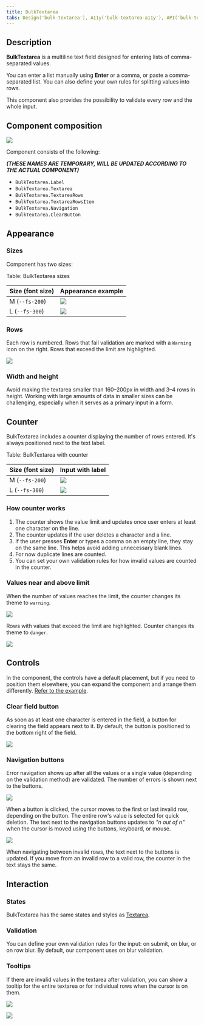 ```yaml
---
title: BulkTextarea
tabs: Design('bulk-textarea'), A11y('bulk-textarea-a11y'), API('bulk-textarea-api'), Example('bulk-textarea-code'), Changelog('bulk-textarea-changelog')
---
```


## Description

**BulkTextarea** is a multiline text field designed for entering lists of comma-separated values.

You can enter a list manually using **Enter** or a comma, or paste a comma-separated list. You can also define your own rules for splitting values into rows.

This component also provides the possibility to validate every row and the whole input.

## Component composition

![](static/bulktextarea-composition.png)

Component consists of the following:

**_(THESE NAMES ARE TEMPORARY, WILL BE UPDATED ACCORDING TO THE ACTUAL COMPONENT)_**

- `BulkTextarea.Label`
- `BulkTextarea.Textarea`
- `BulkTextarea.TextareaRows`
- `BulkTextarea.TextareaRowsItem`
- `BulkTextarea.Navigation`
- `BulkTextarea.ClearButton`

## Appearance

### Sizes

Component has two sizes:

Table: BulkTextarea sizes

| Size (font size) | Appearance example     |
| ---------------- | ---------------------- |
| M (`--fs-200`)   | ![](static/bulk-m.png) |
| L (`--fs-300`)   | ![](static/bulk-l.png) |

### Rows

Each row is numbered. Rows that fail validation are marked with a `Warning` icon on the right. Rows that exceed the limit are highlighted.

![](static/bulktextarea-rows.png)

### Width and height

Avoid making the textarea smaller than 160–200px in width and 3–4 rows in height. Working with large amounts of data in smaller sizes can be challenging, especially when it serves as a primary input in a form.

## Counter

BulkTextarea includes a counter displaying the number of rows entered. It's always positioned next to the text label.

Table: BulkTextarea with counter

| Size (font size) | Input with label       |
| ---------------- | ---------------------- |
| M (`--fs-200`)   | ![](static/bulk-m.png) |
| L (`--fs-300`)   | ![](static/bulk-l.png) |

### How counter works

1. The counter shows the value limit and updates once user enters at least one character on the line.
2. The counter updates if the user deletes a character and a line.
3. If the user presses **Enter** or types a comma on an empty line, they stay on the same line. This helps avoid adding unnecessary blank lines.
4. For now duplicate lines are counted.
5. You can set your own validation rules for how invalid values are counted in the counter.

### Values near and above limit

When the number of values reaches the limit, the counter changes its theme to `warning`.

![](static/values-limit.png)

Rows with values that exceed the limit are highlighted. Counter changes its theme to `danger`.

![](static/values-off-limit.png)

## Controls

In the component, the controls have a default placement, but if you need to position them elsewhere, you can expand the component and arrange them differently. [Refer to the example](/components/bulk-textarea/bulk-textarea-code#expanded-bulktextarea).

### Clear field button

As soon as at least one character is entered in the field, a button for clearing the field appears next to it. By default, the button is positioned to the bottom right of the field.

![](static/bulktextarea-clear-button.png)

### Navigation buttons

Error navigation shows up after all the values or a single value (depending on the validation method) are validated. The number of errors is shown next to the buttons.

![](static/bulktextarea-error-navigation.png)

When a button is clicked, the cursor moves to the first or last invalid row, depending on the button. The entire row's value is selected for quick deletion. The text next to the navigation buttons updates to _"n out of n"_ when the cursor is moved using the buttons, keyboard, or mouse.

![](static/bulktextarea-error-navigation-1.png)

When navigating between invalid rows, the text next to the buttons is updated. If you move from an invalid row to a valid row, the counter in the text stays the same.

<!-- Hiding this section since for now component doesn't have it.
 ### Resize control

You can enable the resize control for the textarea, allowing users to adjust its size. They can stretch it horizontally, vertically, or both ways.

When the textarea cannot be stretched further, a scrollbar will appear after a certain number of rows. We recommend adding scrollbars when the textarea has at least 5 rows.

::: tip
Avoid making the textarea smaller than 160–200px in width and 3–4 rows in height. Working with large amounts of data in smaller sizes can be challenging, especially when it serves as a primary input in a form.
::: -->

## Interaction

### States

BulkTextarea has the same states and styles as [Textarea](/components/textarea/textarea#interaction).

### Validation

You can define your own validation rules for the input: on submit, on blur, or on row blur. By default, our component uses on blur validation.

### Tooltips

If there are invalid values in the textarea after validation, you can show a tooltip for the entire textarea or for individual rows when the cursor is on them.

![](static/bulktextarea-tooltip.png)

![](static/bulktextarea-tooltip-row.png)
